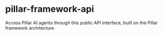 # pillar-framework-api
Access Pillar AI agents through this public API interface, built on the Pillar framework architecture.
